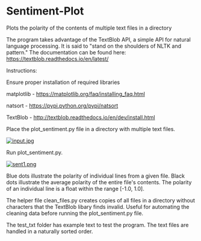# Sentiment-Plot
Plots the polarity of the contents of multiple text files in a directory

The program takes advantage of the TextBlob API, a simple API for natural language processing. It is said to "stand on the shoulders of NLTK and pattern." The documentation can be found here: https://textblob.readthedocs.io/en/latest/

Instructions:

Ensure proper installation of required libraries

matplotlib - https://matplotlib.org/faq/installing_faq.html

natsort - https://pypi.python.org/pypi/natsort

TextBlob - http://textblob.readthedocs.io/en/dev/install.html

Place the plot_sentiment.py file in a directory with multiple text files.

[![input.jpg](https://s14.postimg.org/y1reu6iz5/input.jpg)](https://postimg.org/image/oh7s7atn1/)

Run plot_sentiment.py.

[![sent1.png](https://s17.postimg.org/o3f53zvsv/sent1.png)](https://postimg.org/image/dglbyknnf/)

Blue dots illustrate the polarity of individual lines from a given file. Black dots illustrate the average polarity of the entire file's contents. The polarity of an individual line is a float within the range [-1.0, 1.0]. 

The helper file clean_files.py creates copies of all files in a directory without characters that the TextBlob libary finds invalid. Useful for automating the cleaning data before running the plot_sentiment.py file.

The test_txt folder has example text to test the program. The text files are handled in a naturally sorted order.
